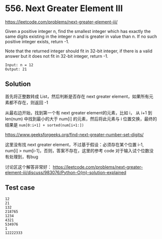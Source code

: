 # 556. Next Greater Element III

https://leetcode.com/problems/next-greater-element-iii/

Given a positive integer n, find the smallest integer which has exactly the same digits existing in the integer n and is greater in value than n. If no such positive integer exists, return -1.

Note that the returned integer should fit in 32-bit integer, if there is a valid answer but it does not fit in 32-bit integer, return -1.

```
Input: n = 12
Output: 21
```

## Solution

首先将正整数转成 List，然后判断是否存在 next greater element，如果所有元素都不存在，则返回 -1

从最右边开始，找到第一个有 next greater element的元素，比如 i， 从 i+1 到 len(num) 中找到最小的大于 num[i] 的元素，然后将此元素与 i 位置交换，最终的结果是 ``num[0:i+1] + sorted(num[i+1:])``

https://www.geeksforgeeks.org/find-next-greater-number-set-digits/

这里没有找 next greater element，不过基于假设：必须存在某个位置 i-1, num[i] > num[i-1]，否则，答案不存在，这里的参考 code 对于输入试个位数没有处理到，有bug

讨论区这个解答非常好：
https://leetcode.com/problems/next-greater-element-iii/discuss/983076/Python-O(m)-solution-explained



## Test case

```
12
21
132
218765
1234
4321
534976
1
12222333
```